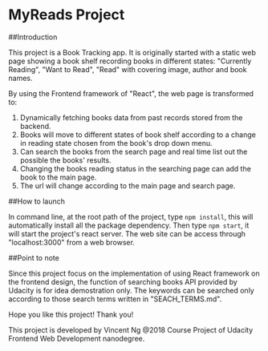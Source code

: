 # MyReads Project

##Introduction

This project is a Book Tracking app. It is originally started with a static web page showing a book shelf recording books in different states: "Currently Reading", "Want to Read", "Read" with covering image, author and book names.

By using the Frontend framework of "React", the web page is transformed to:
1. Dynamically fetching books data from past records stored from the backend.
2. Books will move to different states of book shelf according to a change in reading state chosen from the book's drop down menu.
3. Can search the books from the search page and real time list out the possible the books' results.
4. Changing the books reading status in the searching page can add the book to the main page.
5. The url will change according to the main page and search page.

##How to launch

In command line, at the root path of the project, type `npm install`, this will automatically install all the package dependency. Then type `npm start`, it will start the project's react server.
The web site can be access through "localhost:3000" from a web browser.

##Point to note

Since this project focus on the implementation of using React framework on the frontend design, the function of searching books API provided by Udacity is for idea demostration only.
The keywords can be searched only according to those search terms written in "SEACH_TERMS.md".

Hope you like this project! Thank you!

This project is developed by Vincent Ng @2018 Course Project of Udacity Frontend Web Development nanodegree.